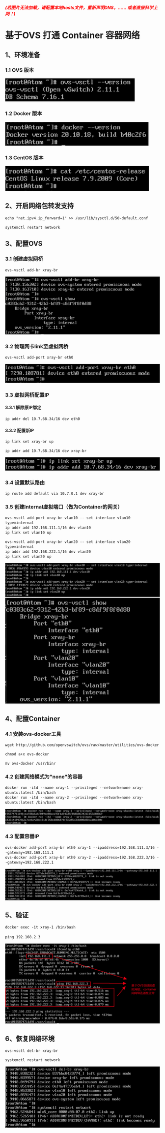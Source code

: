 ##### <font color=red>(若图片无法加载，请配置本地hosts文件，重新声明DNS，...... 或者直接科学上网！)</font>
# 基于OVS 打通 Container 容器网络
## 1、环境准备
### 1.1 OVS 版本
![alt ovs-version](./img/ovs-version.png)
### 1.2 Docker 版本
![alt docker-version](./img/docker-version.png)
### 1.3 CentOS 版本
![alt centos-version](./img/centos-version.png)
## 2、开启网络包转发支持
```
echo "net.ipv4.ip_forward=1" >> /usr/lib/sysctl.d/50-default.conf
```
```
systemctl restart network
```
## 3、配置OVS
### 3.1 创建虚拟网桥
```
ovs-vsctl add-br xray-br
```
![alt ovs-create](./img/ovs-create.png)
### 3.2 物理网卡link至虚拟网桥
```
ovs-vsctl add-port xray-br eth0
```
![alt ovs-add-port](./img/ovs-add-port.png)
### 3.3 虚拟网桥配置IP
#### 3.3.1 解除原IP绑定
```
ip addr del 10.7.68.34/16 dev eth0
```
#### 3.3.2 配置新IP
```
ip link set xray-br up
```
```
ip addr add 10.7.68.34/16 dev xray-br
```
![alt ovs-set-addr](./img/ovs-set-addr.png)
### 3.4 设置默认路由
```
ip route add default via 10.7.0.1 dev xray-br
```
### 3.5 创建Internal虚拟端口（做为Container的网关）
```
ovs-vsctl add-port xray-br vlan10 -- set interface vlan10 type=internal
ip addr add 192.168.111.1/16 dev vlan10
ip link set vlan10 up
```
```
ovs-vsctl add-port xray-br vlan20 -- set interface vlan20 type=internal
ip addr add 192.168.222.1/16 dev vlan20
ip link set vlan20 up
```
![alt ovs-add-internal](./img/ovs-add-internal.png)
![alt ovs-show](./img/ovs-show.png)
## 4、配置Container
### 4.1 安装ovs-docker工具
```
wget http://github.com/openvswitch/ovs/raw/master/utilities/ovs-docker
```
```
chmod a+x ovs-docker
```
```
mv ovs-docker /usr/bin/
```
### 4.2 创建网络模式为"none"的容器
```
docker run -itd --name xray-1 --privileged --network=none xray-ubuntu:latest /bin/bash
docker run -itd --name xray-2 --privileged --network=none xray-ubuntu:latest /bin/bash
```
![alt container-create](./img/container-create.png)
### 4.3 配置容器IP
```
ovs-docker add-port xray-br eth0 xray-1 --ipaddress=192.168.111.3/16 --gateway=192.168.111.1
ovs-docker add-port xray-br eth0 xray-2 --ipaddress=192.168.222.3/16 --gateway=192.168.222.1
```
![alt container-set-IP](./img/container-set-IP.png)
## 5、验证
```
docker exec -it xray-1 /bin/bash

ping 192.168.2.3
```
![alt Check](./img/Check.png)
## 6、恢复网络环境
```
ovs-vsctl del-br xray-br
```
```
systemctl restart network
```
![alt ovs-restore](./img/ovs-restore.png)
